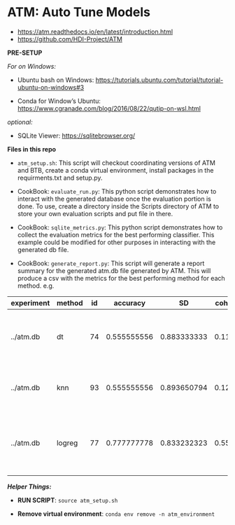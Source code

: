 # ATM: Auto Tune Models


 * https://atm.readthedocs.io/en/latest/introduction.html 
 * https://github.com/HDI-Project/ATM


**PRE-SETUP**

_For on Windows:_ 

 * Ubuntu bash on Windows: https://tutorials.ubuntu.com/tutorial/tutorial-ubuntu-on-windows#3
 
 * Conda for Window’s Ubuntu: https://www.cgranade.com/blog/2016/08/22/qutip-on-wsl.html 
 
 _optional:_
 
 * SQLite Viewer: https://sqlitebrowser.org/ 
 
 
 
**Files in this repo**

 * `atm_setup.sh`: This script will checkout coordinating versions of ATM and BTB, create a conda virtual environment, install packages in the requirments.txt and setup.py.
 
 
 * CookBook: `evaluate_run.py`: This python script demonstrates how to interact with the generated database once the evaluation portion is done. To use, create a directory inside the Scripts directory of ATM to store your own evaluation scripts and put file in there.  
 
 
 * CookBook: `sqlite_metrics.py`: This python script demonstrates how to collect the evaluation metrics for the best performing classifier. This example could be modified for other purposes in interacting with the generated db file. 
   
* CookBook: `generate_report.py`: This script will generate a report summary for the generated atm.db file generated by ATM. This will produce a csv with the metrics for the best performing method for each method. e.g.


| experiment | method | id | accuracy    | SD          | cohen_kappa | f1          | mcc         | roc_auc     | ap          | parameters                                                                                                                                                 |
|------------|--------|----|-------------|-------------|-------------|-------------|-------------|-------------|-------------|------------------------------------------------------------------------------------------------------------------------------------------------------------|
| ../atm.db  | dt     | 74 | 0.555555556 | 0.883333333 | 0.111111111 | 0.636363636 | 0.124034735 | 0.697530864 | 0.65982906  | {'min_samples_leaf': 3, 'max_features': 0.2627159007398094, 'min_samples_split': 3, 'criterion': 'entropy', 'max_depth': 4}                                |
| ../atm.db  | knn    | 93 | 0.555555556 | 0.893650794 | 0.12195122  | 0.555555556 | 0.125       | 0.70625     | 0.727709096 | {'algorithm': 'kd_tree', 'leaf_size': 6, 'metric': 'euclidean', 'weights': 'uniform', 'n_neighbors': 17, '_scale': True}                                   |
| ../atm.db  | logreg | 77 | 0.777777778 | 0.833232323 | 0.555555556 | 0.8         | 0.569802882 | 0.814814815 | 0.835305435 | {'class_weight': 'balanced', 'C': 0.00016384957710306223, 'tol': 7.413006554423885, 'fit_intercept': False, 'dual': True, 'penalty': 'l2', '_scale': True} | 


**_Helper Things:_**

- **RUN SCRIPT**: `source atm_setup.sh` 


- **Remove virtual environment**: `conda env remove -n atm_environment`
